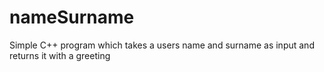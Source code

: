 # nameSurname
Simple C++ program which takes a users name and surname as input and returns it with a greeting 
